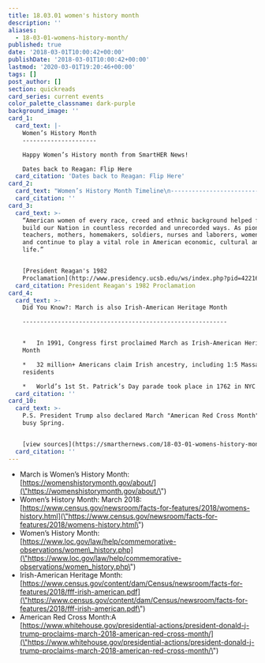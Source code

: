 ```yaml
---
title: 18.03.01 women's history month
description: ''
aliases:
  - 18-03-01-womens-history-month/
published: true
date: '2018-03-01T10:00:42+00:00'
publishDate: '2018-03-01T10:00:42+00:00'
lastmod: '2020-03-01T19:20:46+00:00'
tags: []
post_author: []
section: quickreads
card_series: current events
color_palette_classname: dark-purple
background_image: ''
card_1:
  card_text: |-
    Women’s History Month
    ---------------------

    Happy Women’s History month from SmartHER News!

    Dates back to Reagan: Flip Here
  card_citation: 'Dates back to Reagan: Flip Here'
card_2:
  card_text: "Women’s History Month Timeline\n------------------------------\n\n**1981:** Congress 1st established _Women’s History Week_\_(for 1982).\n\n**1987:** Congress 1st established Women’s History Month\n\n**Since 1995:** Every President issued annual proclamations designating March Women’s History Month"
  card_citation: ''
card_3:
  card_text: >-
    “American women of every race, creed and ethnic background helped found and
    build our Nation in countless recorded and unrecorded ways. As pioneers,
    teachers, mothers, homemakers, soldiers, nurses and laborers, women played
    and continue to play a vital role in American economic, cultural and social
    life.”


    [President Reagan's 1982
    Proclamation](http://www.presidency.ucsb.edu/ws/index.php?pid=42216)
  card_citation: President Reagan's 1982 Proclamation
card_4:
  card_text: >-
    Did You Know?: March is also Irish-American Heritage Month

    ----------------------------------------------------------


    *   In 1991, Congress first proclaimed March as Irish-American Heritage
    Month

    *   32 million+ Americans claim Irish ancestry, including 1:5 Massachusetts
    residents

    *   World’s 1st St. Patrick’s Day parade took place in 1762 in NYC
  card_citation: ''
card_10:
  card_text: >-
    P.S. President Trump also declared March "American Red Cross Month" - It's a
    busy Spring.


    [view sources](https://smarthernews.com/18-03-01-womens-history-month/)
  card_citation: ''
---
```

*   March is Women’s History Month: [https://womenshistorymonth.gov/about/](\"https://womenshistorymonth.gov/about/\")
*   Women’s History Month: March 2018: [https://www.census.gov/newsroom/facts-for-features/2018/womens-history.html](\"https://www.census.gov/newsroom/facts-for-features/2018/womens-history.html\")
*   Women’s History Month: [https://www.loc.gov/law/help/commemorative-observations/women\_history.php](\"https://www.loc.gov/law/help/commemorative-observations/women_history.php\")
*   Irish-American Heritage Month: [https://www.census.gov/content/dam/Census/newsroom/facts-for-features/2018/fff-irish-american.pdf](\"https://www.census.gov/content/dam/Census/newsroom/facts-for-features/2018/fff-irish-american.pdf\")
*   American Red Cross Month:A [https://www.whitehouse.gov/presidential-actions/president-donald-j-trump-proclaims-march-2018-american-red-cross-month/](\"https://www.whitehouse.gov/presidential-actions/president-donald-j-trump-proclaims-march-2018-american-red-cross-month/\")